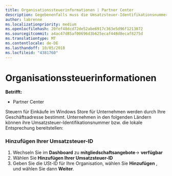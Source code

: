 ```yaml
---
title: Organisationssteuerinformationen | Partner Center
description: Gegebenenfalls muss die Umsatzsteuer-Identifikationsnummer Ihres Unternehmens hinzugefügt werden
author: labrenne
ms.localizationpriority: medium
ms.openlocfilehash: 20fef48dcd72de52abe6917c363e5d96f1213072
ms.sourcegitcommit: a4ac47d85af00696d3b625ecaf448d8ecaf8275d
ms.translationtype: MT
ms.contentlocale: de-DE
ms.lasthandoff: 10/05/2018
ms.locfileid: "4381760"
---
```

# <a name="organization-tax-information"></a>Organisationssteuerinformationen

**Betrifft:**

-  Partner Center

Steuern für Einkäufe im Windows Store für Unternehmen werden durch Ihre Geschäftsadresse bestimmt. Unternehmen in den folgenden Ländern können ihre Umsatzsteuer-Identifikationsnummer bzw. die lokale Entsprechung bereitstellen:

### <a name="add-your-vat-id"></a>Hinzufügen Ihrer Umsatzsteuer-ID

1.  Wechseln Sie im **Dashboard** zu **mitgliedschaftsangebote**-> **verfügbar**
2.  Wählen Sie **Hinzufügen Ihrer Umsatzsteuer-ID**
3.  Geben Sie die USt-ID für Ihre Organisation, wählen Sie **Hinzufügen** , und wählen Sie dann **Weiter**.





 



